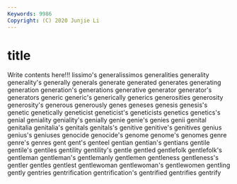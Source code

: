 ```yaml
---
Keywords: 9986
Copyright: (C) 2020 Junjie Li
---
```


# title

Write contents here!!!
lissimo's 
generalissimos 
generalities 
generality 
generality's 
generally
generals 
generate 
generated 
generates 
generating 
generation 
generation's 
generations 
generative 
generator
generator's 
generators 
generic 
generic's 
generically 
generics 
generosities 
generosity 
generosity's 
generous
generously 
genes 
geneses 
genesis 
genesis's 
genetic 
genetically 
geneticist 
geneticist's 
geneticists
genetics 
genetics's 
genial 
geniality 
geniality's 
genially 
genie 
genie's 
genies 
genii
genital 
genitalia 
genitalia's 
genitals 
genitals's 
genitive 
genitive's 
genitives 
genius 
genius's
geniuses 
genocide 
genocide's 
genome 
genome's 
genomes 
genre 
genre's 
genres 
gent
gent's 
genteel 
gentian 
gentian's 
gentians 
gentile 
gentile's 
gentiles 
gentility 
gentility's
gentle 
gentled 
gentlefolk 
gentlefolk's 
gentleman 
gentleman's 
gentlemanly 
gentlemen 
gentleness 
gentleness's
gentler 
gentles 
gentlest 
gentlewoman 
gentlewoman's 
gentlewomen 
gentling 
gently 
gentries 
gentrification
gentrification's 
gentrified 
gentrifies 
gentrify 

